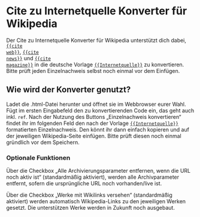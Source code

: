# Cite zu Internetquelle Konverter für Wikipedia
Der Cite zu Internetquelle Konverter für Wikipedia unterstützt dich dabei, <a href="https://de.wikipedia.org/wiki/Vorlage:Cite_web" target="_blank"><code>{{cite web}}</code></a>, <a href="https://de.wikipedia.org/wiki/Vorlage:Cite_news" target="_blank"><code>{{cite news}}</code></a> und <a href="https://en.wikipedia.org/wiki/Template:Cite_magazine" target="_blank"><code>{{cite magazine}}</code></a> in die deutsche Vorlage <a href="https://de.wikipedia.org/wiki/Vorlage:Internetquelle" target="_blank"><code>{{Internetquelle}}</code></a> zu konvertieren. Bitte prüft jeden Einzelnachweis selbst noch einmal vor dem Einfügen.

## Wie wird der Konverter genutzt?
Ladet die .html-Datei herunter und öffnet sie im Webbrowser eurer Wahl. Fügt im ersten Eingabefeld den zu konvertierenden Code ein, das geht auch inkl. <code>ref</code>. Nach der Nutzung des Buttons „Einzelnachweis konvertieren“ findet ihr im folgenden Feld den nach der Vorlage <a href="https://de.wikipedia.org/wiki/Vorlage:Internetquelle" target="_blank"><code>{{Internetquelle}}</code></a> formatierten Einzelnachweis. Den könnt ihr dann einfach kopieren und auf der jeweiligen Wikipedia-Seite einfügen. Bitte prüft diesen noch einmal gründlich vor dem Speichern.

### Optionale Funktionen
Über die Checkbox „Alle Archivierungsparameter entfernen, wenn die URL noch aktiv ist“ (standardmäßig aktiviert), werden alle Archivparameter entfernt, sofern die ursprüngliche URL noch vorhanden/live ist.

Über die Checkbox „Werke mit Wikilinks versehen“ (standardmäßig aktiviert) werden automatisch Wikipedia-Links zu den jeweiligen Werken gesetzt. Die unterstützen Werke werden in Zukunft noch ausgebaut.
